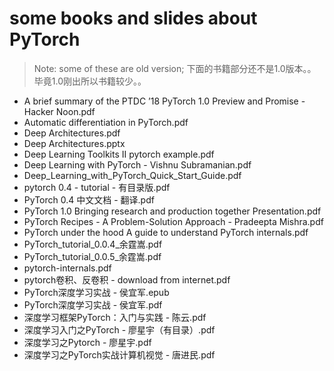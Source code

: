 # some books and slides about PyTorch

> Note: some of these are old version; 下面的书籍部分还不是1.0版本。。毕竟1.0刚出所以书籍较少。。

* A brief summary of the PTDC ’18 PyTorch 1.0 Preview and Promise - Hacker Noon.pdf
* Automatic differentiation in PyTorch.pdf
* Deep Architectures.pdf
* Deep Architectures.pptx
* Deep Learning Toolkits II pytorch example.pdf
* Deep Learning with PyTorch - Vishnu Subramanian.pdf
* Deep_Learning_with_PyTorch_Quick_Start_Guide.pdf
* pytorch 0.4 - tutorial - 有目录版.pdf
* PyTorch 0.4 中文文档 - 翻译.pdf
* PyTorch 1.0 Bringing research and production together Presentation.pdf
* PyTorch Recipes - A Problem-Solution Approach - Pradeepta Mishra.pdf
* PyTorch under the hood A guide to understand PyTorch internals.pdf
* PyTorch_tutorial_0.0.4_余霆嵩.pdf
* PyTorch_tutorial_0.0.5_余霆嵩.pdf
* pytorch-internals.pdf
* pytorch卷积、反卷积 - download from internet.pdf
* PyTorch深度学习实战 - 侯宜军.epub
* PyTorch深度学习实战 - 侯宜军.pdf
* 深度学习框架PyTorch：入门与实践 - 陈云.pdf
* 深度学习入门之PyTorch  - 廖星宇（有目录）.pdf
* 深度学习之Pytorch - 廖星宇.pdf
* 深度学习之PyTorch实战计算机视觉 - 唐进民.pdf



